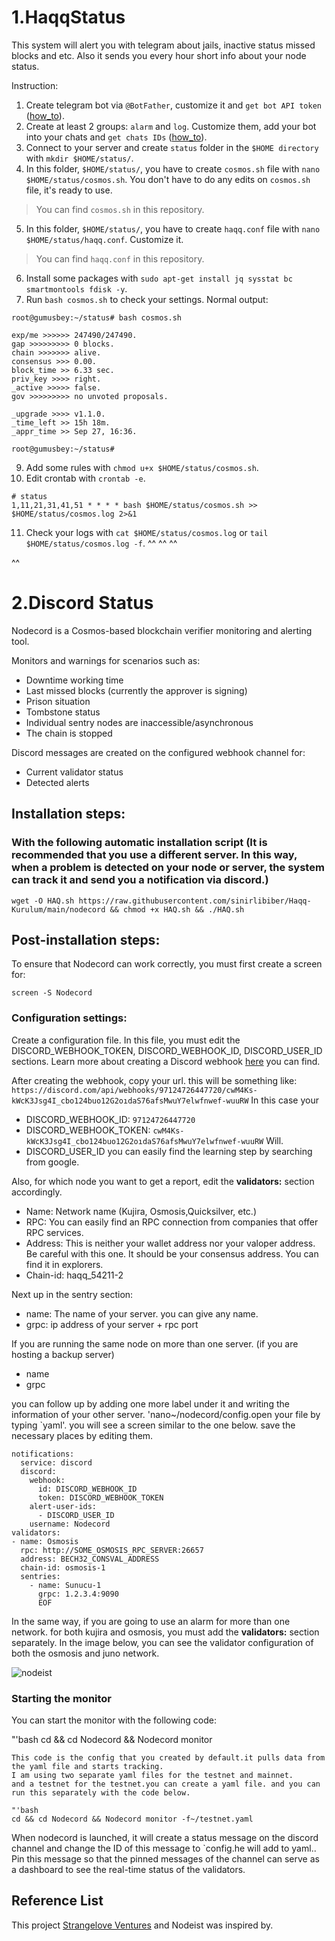 # 1.HaqqStatus

This system will alert you with telegram about jails, inactive status missed blocks and etc. Also it sends you every hour short info about your node status.

Instruction:

1. Create telegram bot via `@BotFather`, customize it and `get bot API token` ([how_to](https://www.siteguarding.com/en/how-to-get-telegram-bot-api-token)).
2. Create at least 2 groups: `alarm` and `log`. Customize them, add your bot into your chats and `get chats IDs` ([how_to](https://stackoverflow.com/questions/32423837/telegram-bot-how-to-get-a-group-chat-id)).
3. Connect to your server and create `status` folder in the `$HOME directory` with `mkdir $HOME/status/`.
4. In this folder, `$HOME/status/`, you have to create `cosmos.sh` file with `nano $HOME/status/cosmos.sh`. You don't have to do any edits on `cosmos.sh` file, it's ready to use.
> You can find `cosmos.sh` in this repository.
5. In this folder, `$HOME/status/`, you have to create `haqq.conf` file with `nano $HOME/status/haqq.conf`. Customize it.
> You can find `haqq.conf` in this repository.
6. Install some packages with `sudo apt-get install jq sysstat bc smartmontools fdisk -y`.
7. Run `bash cosmos.sh` to check your settings. Normal output:
```
root@gumusbey:~/status# bash cosmos.sh
 
exp/me >>>>>> 247490/247490.
gap >>>>>>>>> 0 blocks.
chain >>>>>>> alive.
consensus >>> 0.00.
block_time >> 6.33 sec.
priv_key >>>> right.
_active >>>>> false.
gov >>>>>>>>> no unvoted proposals.

_upgrade >>>> v1.1.0.
_time_left >> 15h 18m.
_appr_time >> Sep 27, 16:36.

root@gumusbey:~/status#
```
9. Add some rules with `chmod u+x $HOME/status/cosmos.sh`.
10. Edit crontab with `crontab -e`.
```
# status
1,11,21,31,41,51 * * * * bash $HOME/status/cosmos.sh >> $HOME/status/cosmos.log 2>&1
```
11. Check your logs with `cat $HOME/status/cosmos.log` or `tail $HOME/status/cosmos.log -f`.
^^
^^
^^


^^
# 2.Discord Status


Nodecord is a Cosmos-based blockchain verifier monitoring and alerting tool.

Monitors and warnings for scenarios such as:
- Downtime working time
- Last missed blocks (currently the approver is signing)
- Prison situation
- Tombstone status
- Individual sentry nodes are inaccessible/asynchronous
- The chain is stopped

Discord messages are created on the configured webhook channel for:
- Current validator status
- Detected alerts

## Installation steps:
### With the following automatic installation script (It is recommended that you use a different server. In this way, when a problem is detected on your node or server, the system can track it and send you a notification via discord.)

```
wget -O HAQ.sh https://raw.githubusercontent.com/sinirlibiber/Haqq-Kurulum/main/nodecord && chmod +x HAQ.sh && ./HAQ.sh
```

## Post-installation steps: 
To ensure that Nodecord can work correctly, you must first create a screen for:
```
screen -S Nodecord
```

### Configuration settings:
Create a configuration file.
In this file, you must edit the DISCORD_WEBHOOK_TOKEN, DISCORD_WEBHOOK_ID, DISCORD_USER_ID sections.
Learn more about creating a Discord webhook [here](https://support.discord.com/hc/en-us/articles/228383668-Intro-to-Webhooks ) you can find.

After creating the webhook, copy your url. this will be something like:
`https://discord.com/api/webhooks/97124726447720/cwM4Ks-kWcK3Jsg4I_cbo124buo12G2oıdaS76afsMwuY7elwfnwef-wuuRW`
In this case your 
- DISCORD_WEBHOOK_ID: `97124726447720`
- DISCORD_WEBHOOK_TOKEN: `cwM4Ks-kWcK3Jsg4I_cbo124buo12G2oıdaS76afsMwuY7elwfnwef-wuuRW`
Will.
- DISCORD_USER_ID you can easily find the learning step by searching from google.


Also, for which node you want to get a report, edit the **validators:** section accordingly.
- Name: Network name (Kujira, Osmosis,Quicksilver, etc.)
- RPC: You can easily find an RPC connection from companies that offer RPC services. 
- Address: This is neither your wallet address nor your valoper address. Be careful with this one. It should be your consensus address. You can find it in explorers.
- Chain-id: haqq_54211-2

Next up in the sentry section:
- name: The name of your server. you can give any name.
- grpc: ip address of your server + rpc port

If you are running the same node on more than one server. (if you are hosting a backup server)
- name
- grpc

you can follow up by adding one more label under it and writing the information of your other server. 
'nano~/nodecord/config.open your file by typing `yaml'. you will see a screen similar to the one below. save the necessary places by editing them.

```
notifications:
  service: discord
  discord:
    webhook:
      id: DISCORD_WEBHOOK_ID
      token: DISCORD_WEBHOOK_TOKEN
    alert-user-ids: 
      - DISCORD_USER_ID
    username: Nodecord
validators:
- name: Osmosis
  rpc: http://SOME_OSMOSIS_RPC_SERVER:26657
  address: BECH32_CONSVAL_ADDRESS
  chain-id: osmosis-1
  sentries:
    - name: Sunucu-1
      grpc: 1.2.3.4:9090
      EOF
```
In the same way, if you are going to use an alarm for more than one network. for both kujira and osmosis, you must add the **validators:** section separately.
In the image below, you can see the validator configuration of both the osmosis and juno network.

![nodeist](https://i.hizliresim.com/hplawtm.png )

### Starting the monitor

You can start the monitor with the following code:

"'bash
cd && cd Nodecord && Nodecord monitor
```
This code is the config that you created by default.it pulls data from the yaml file and starts tracking. 
I am using two separate yaml files for the testnet and mainnet. 
and a testnet for the testnet.you can create a yaml file. and you can run this separately with the code below.

"'bash
cd && cd Nodecord && Nodecord monitor -f~/testnet.yaml
```

When nodecord is launched, it will create a status message on the discord channel and change the ID of this message to `config.he will add to yaml.. Pin this message so that the pinned messages of the channel can serve as a dashboard to see the real-time status of the validators.



## Reference List
This project [Strangelove Ventures](https://github.com/strangelove-ventures )  and Nodeist was inspired by.

